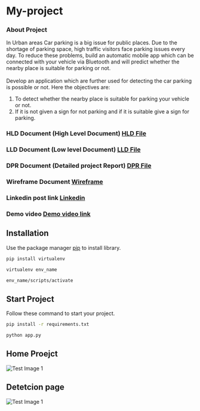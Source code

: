 # My-project

### About Project

In Urban areas Car parking is a big issue for public places. Due to the shortage of parking space, high traffic visitors face parking issues every day. To reduce these problems, build an automatic mobile app which can be connected with your vehicle via Bluetooth and will predict whether the nearby place is suitable for parking or not.
<br><br>
Develop an application which are further used for detecting the car parking is possible or not.
Here the objectives are:
1.	To detect whether the nearby place is suitable for parking your vehicle or not.<br>
2.	If it is not given a sign for not parking and if it is suitable give a sign for parking.<br>


### HLD Document (High Level Document) [HLD File](https://drive.google.com/file/d/1pE68-XNwCAAhiltDfX0FXwup81mPiBvy/view?usp=sharing) 
### LLD Document (Low level Document) [LLD File](https://drive.google.com/file/d/1DYwkqEJtD3aJkNodfqU1S1cHZV55SbQ9/view?usp=sharing) 
### DPR Document (Detailed project Report) [DPR File](https://drive.google.com/file/d/1FfcjMEV4jZuo9ZPmsmJH_KUGSLiVBU7Q/view?usp=sharing) 
### Wireframe Document [Wireframe](https://drive.google.com/file/d/1HdUumrT5XRbBzjwCHBACAY2ZZoTu2uj1/view?usp=sharing)
### Linkedin post link [Linkedin](https://www.linkedin.com/posts/jayprakashbind_python-datascience-machinelearning-activity-6913792616874618880-85Xj?utm_source=linkedin_share&utm_medium=member_desktop_web) 

### Demo video [Demo video link](https://drive.google.com/file/d/1STPhNAZ5l80t5VpoWn4wGpI3A1846rcy/view?usp=sharing) 

## Installation

Use the package manager [pip](https://pip.pypa.io/en/stable/) to install library.

```bash
pip install virtualenv
```
```bash
virtualenv env_name
```
```bash
env_name/scripts/activate
```
## Start Project

Follow these command to start your project.

```bash
pip install -r requirements.txt
```
```bash
python app.py
```
## Home Proejct

![Test Image 1](https://github.com/codejay411/My-project/blob/main/Screenshot%20(123).png)

## Detetcion page

![Test Image 1](https://github.com/codejay411/My-project/blob/main/Screenshot%20(129).png)
